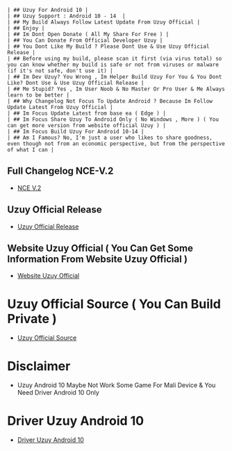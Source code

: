 ~~~
| ## Uzuy For Android 10 |
| ## Uzuy Support : Android 10 - 14  |
| ## My Build Always Follow Latest Update From Uzuy Official |
| ## Enjoy |
| ## Im Dont Open Donate ( All My Share For Free ) |
| ## You Can Donate From Official Developer Uzuy |
| ## You Dont Like My Build ? Please Dont Use & Use Uzuy Official Release |
| ## Before using my build, please scan it first (via virus total) so you can know whether my build is safe or not from viruses or malware (if it's not safe, don't use it) |
| ## Im Dev Uzuy? You Wrong , Im Helper Build Uzuy For You & You Dont Like? Dont Use & Use Uzuy Official Release |
| ## Me Stupid? Yes , Im User Noob & No Master Or Pro User & Me Always learn to be better |
| ## Why Changelog Not Focus To Update Android ? Because Im Follow Update Latest From Uzuy Official |
| ## Im Focus Update Latest from base ea ( Edge ) |
| ## Im Focus Share Uzuy To Android Only ( No Windows , More ) ( You can get more version from website official Uzuy ) |
| ## Im Focus Build Uzuy For Android 10-14 |
| ## Am I Famous? No, I'm just a user who likes to share goodness, even though not from an economic perspective, but from the perspective of what I can |
~~~

## Full Changelog NCE-V.2 ##
* [ NCE V.2 ](https://github.com/XForYouX/Uzuy-Android-10/releases/tag/NCE-V.2)

## Uzuy Official Release 
* [Uzuy Official Release ](https://uzuy-edge.org/download-page)

## Website Uzuy Official ( You Can Get Some Information From Website Uzuy Official )
* [Website Uzuy Official](https://uzuy-edge.org/)

# Uzuy Official Source ( You Can Build Private )
* [Uzuy Official Source](https://git.uzuy-edge.org/Uzuy/Uzuy)

# Disclaimer
* Uzuy Android 10 Maybe Not Work Some Game For Mali Device & You Need Driver Android 10 Only

# Driver Uzuy Android 10
* [Driver Uzuy Android 10](https://github.com/XHYN-PH/switch-android10-guide)

